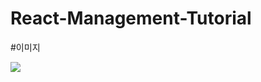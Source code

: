 # React-Management-Tutorial

#이미지

<img src="https://user-images.githubusercontent.com/60978437/93300197-51f02500-f831-11ea-895e-d8d01e6f9a19.png"/>
